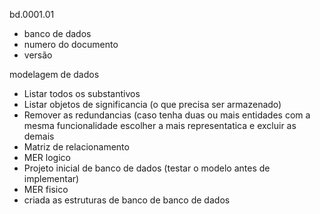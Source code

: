 bd.0001.01
- banco de dados
- numero do documento
- versão

modelagem de dados
- Listar todos os substantivos
- Listar objetos de significancia (o que precisa ser armazenado)
- Remover as redundancias (caso tenha duas ou mais entidades com a mesma funcionalidade
  escolher a mais representatica e excluir as demais
- Matriz de relacionamento
- MER logico
- Projeto inicial de banco de dados (testar o modelo antes de implementar)
- MER fisico
- criada as estruturas de banco de banco de dados

